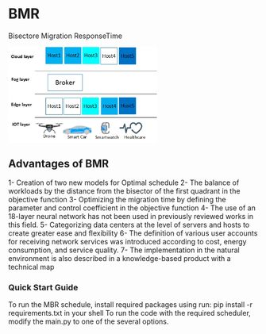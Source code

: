 # BMR
Bisectore Migration ResponseTime

<img src="https://github.com/ahorri/BMR/blob/main/3layer%20english.jpg" width="300" align="middle" style="max-width: 100%;">

<h2>Advantages of BMR </h2>
1- Creation of two new models for Optimal schedule
2- The balance of workloads by the distance from the bisector of the first quadrant in the objective function
3- Optimizing the migration time by defining the parameter and control coefficient in the objective function
4- The use of an 18-layer neural network has not been used in previously reviewed works in this field.
5- Categorizing data centers at the level of servers and hosts to create greater ease and flexibility
6- The definition of various user accounts for receiving network services was introduced according to cost, energy consumption, and service quality.
7- The implementation in the natural environment is also described in a knowledge-based product with a technical map
<h3>Quick Start Guide</h3>
To run the MBR schedule, install required packages using
run: pip install -r requirements.txt in your shell
To run the code with the required scheduler, modify the main.py to one of the several options.
